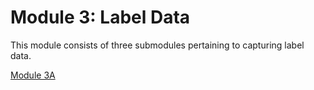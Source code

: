 # Module 3: Label Data

This module consists of three submodules pertaining to capturing label data.

[Module 3A](module_3A.md)
